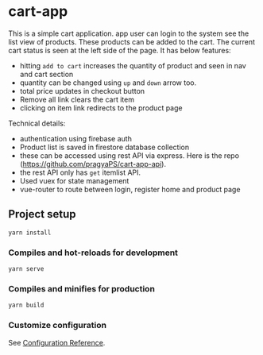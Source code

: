 # cart-app

This is a simple cart application. app user can login to the system see the list view of products. These products can be added to the cart. The current cart status is seen at the left side of the page. It has below features:

- hitting `add to cart` increases the quantity of product and seen in nav and cart section
- quantity can be changed using `up` and `down` arrow too.
- total price updates in checkout button
- Remove all link clears the cart item
- clicking on item link redirects to the product page

Technical details:

- authentication using firebase auth
- Product list is saved in firestore database collection
- these can be accessed using rest API via express. Here is the repo (https://github.com/pragyaPS/cart-app-api).
- the rest API only has `get` itemlist API.
- Used vuex for state management
- vue-router to route between login, register home and product page

## Project setup

```
yarn install
```

### Compiles and hot-reloads for development

```
yarn serve
```

### Compiles and minifies for production

```
yarn build
```

### Customize configuration

See [Configuration Reference](https://cli.vuejs.org/config/).
